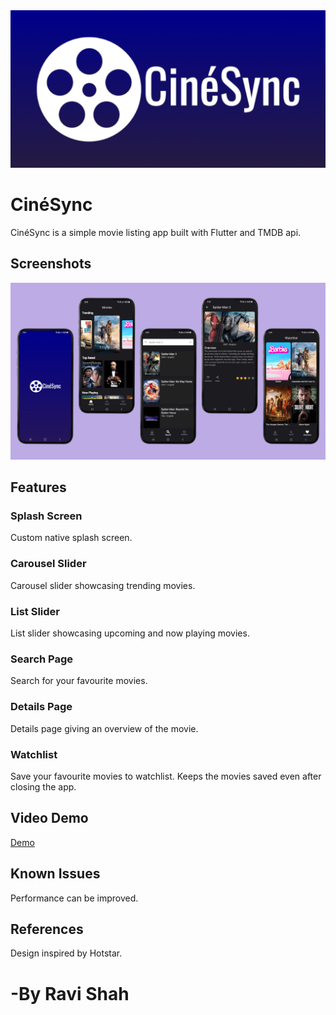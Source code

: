 <img align="centre" src="screenshots/logo_bg_landscape.png" width=512>

# CinéSync
CinéSync is a simple movie listing app built with Flutter and TMDB api.

## Screenshots
<img src="screenshots/screens.png"/>

## Features

### Splash Screen
Custom native splash screen.

### Carousel Slider
Carousel slider showcasing trending movies.

### List Slider
List slider showcasing upcoming and now playing movies.

### Search Page
Search for your favourite movies.

### Details Page
Details page giving an overview of the movie.

### Watchlist
Save your favourite movies to watchlist. Keeps the movies saved even after closing the app.

## Video Demo
[Demo](https://drive.google.com/file/d/1-Zhkpu52zPPJ6D83xF9WouI5N4nU_Ft7/view?usp=drive_link)

## Known Issues
Performance can be improved.

## References
Design inspired by Hotstar.

# -By Ravi Shah
